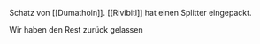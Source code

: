 Schatz von [[Dumathoin]]. [[Rivibitl]] hat einen Splitter eingepackt.

Wir haben den Rest zurück gelassen